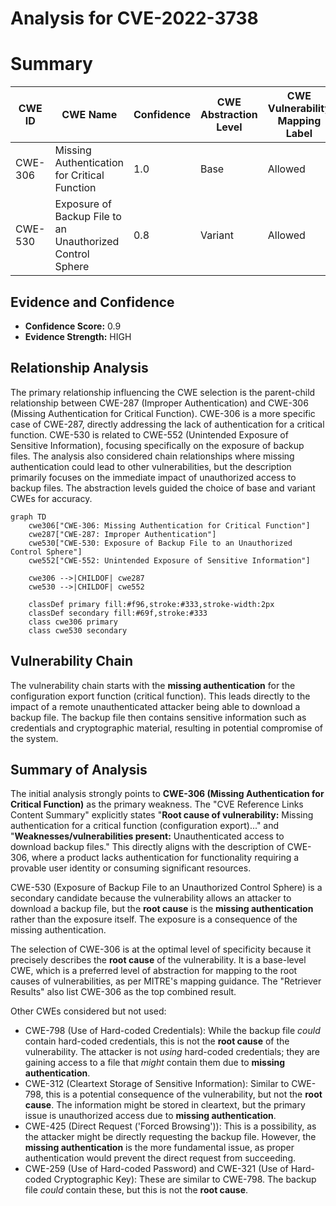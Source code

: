 # Analysis for CVE-2022-3738

# Summary
| CWE ID | CWE Name | Confidence | CWE Abstraction Level | CWE Vulnerability Mapping Label | CWE-Vulnerability Mapping Notes |
|---|---|---|---|---|---|
| CWE-306 | Missing Authentication for Critical Function | 1.0 | Base | Allowed | Primary CWE |
| CWE-530 | Exposure of Backup File to an Unauthorized Control Sphere | 0.8 | Variant | Allowed | Secondary Candidate |

## Evidence and Confidence

*   **Confidence Score:** 0.9
*   **Evidence Strength:** HIGH

## Relationship Analysis
The primary relationship influencing the CWE selection is the parent-child relationship between CWE-287 (Improper Authentication) and CWE-306 (Missing Authentication for Critical Function). CWE-306 is a more specific case of CWE-287, directly addressing the lack of authentication for a critical function. CWE-530 is related to CWE-552 (Unintended Exposure of Sensitive Information), focusing specifically on the exposure of backup files. The analysis also considered chain relationships where missing authentication could lead to other vulnerabilities, but the description primarily focuses on the immediate impact of unauthorized access to backup files. The abstraction levels guided the choice of base and variant CWEs for accuracy.

```mermaid
graph TD
    cwe306["CWE-306: Missing Authentication for Critical Function"]
    cwe287["CWE-287: Improper Authentication"]
    cwe530["CWE-530: Exposure of Backup File to an Unauthorized Control Sphere"]
    cwe552["CWE-552: Unintended Exposure of Sensitive Information"]
    
    cwe306 -->|CHILDOF| cwe287
    cwe530 -->|CHILDOF| cwe552
    
    classDef primary fill:#f96,stroke:#333,stroke-width:2px
    classDef secondary fill:#69f,stroke:#333
    class cwe306 primary
    class cwe530 secondary
```

## Vulnerability Chain
The vulnerability chain starts with the **missing authentication** for the configuration export function (critical function). This leads directly to the impact of a remote unauthenticated attacker being able to download a backup file. The backup file then contains sensitive information such as credentials and cryptographic material, resulting in potential compromise of the system.

## Summary of Analysis
The initial analysis strongly points to **CWE-306 (Missing Authentication for Critical Function)** as the primary weakness. The "CVE Reference Links Content Summary" explicitly states "**Root cause of vulnerability:** Missing authentication for a critical function (configuration export)..." and "**Weaknesses/vulnerabilities present:** Unauthenticated access to download backup files." This directly aligns with the description of CWE-306, where a product lacks authentication for functionality requiring a provable user identity or consuming significant resources.

CWE-530 (Exposure of Backup File to an Unauthorized Control Sphere) is a secondary candidate because the vulnerability allows an attacker to download a backup file, but the **root cause** is the **missing authentication** rather than the exposure itself. The exposure is a consequence of the missing authentication.

The selection of CWE-306 is at the optimal level of specificity because it precisely describes the **root cause** of the vulnerability. It is a base-level CWE, which is a preferred level of abstraction for mapping to the root causes of vulnerabilities, as per MITRE's mapping guidance.
The "Retriever Results" also list CWE-306 as the top combined result.

Other CWEs considered but not used:

*   CWE-798 (Use of Hard-coded Credentials): While the backup file *could* contain hard-coded credentials, this is not the **root cause** of the vulnerability. The attacker is not *using* hard-coded credentials; they are gaining access to a file that *might* contain them due to **missing authentication**.
*   CWE-312 (Cleartext Storage of Sensitive Information): Similar to CWE-798, this is a potential consequence of the vulnerability, but not the **root cause**. The information might be stored in cleartext, but the primary issue is unauthorized access due to **missing authentication**.
*   CWE-425 (Direct Request ('Forced Browsing')): This is a possibility, as the attacker might be directly requesting the backup file. However, the **missing authentication** is the more fundamental issue, as proper authentication would prevent the direct request from succeeding.
*   CWE-259 (Use of Hard-coded Password) and CWE-321 (Use of Hard-coded Cryptographic Key): These are similar to CWE-798. The backup file *could* contain these, but this is not the **root cause**.